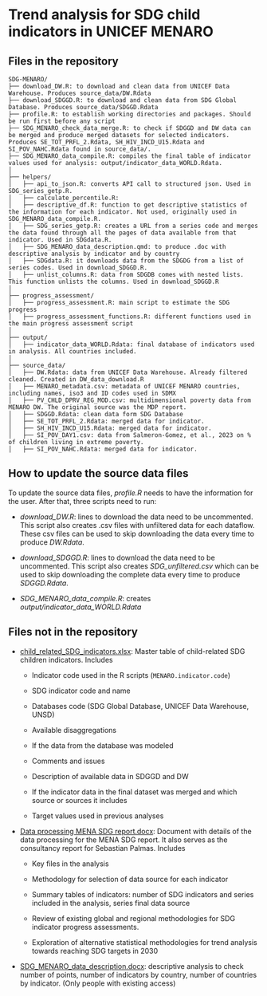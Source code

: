 # Trend analysis for SDG child indicators in UNICEF MENARO

## Files in the repository

```         
SDG-MENARO/
├── download_DW.R: to download and clean data from UNICEF Data Warehouse. Produces source_data/DW.Rdata
├── download_SDGGD.R: to download and clean data from SDG Global Database. Produces source_data/SDGGD.Rdata
├── profile.R: to establish working directories and packages. Should be run first before any script
├── SDG_MENARO_check_data_merge.R: to check if SDGGD and DW data can be merged and produce merged datasets for selected indicators. Produces SE_TOT_PRFL_2.Rdata, SH_HIV_INCD_U15.Rdata and SI_POV_NAHC.Rdata found in source_data/.
├── SDG_MENARO_data_compile.R: compiles the final table of indicator values used for analysis: output/indicator_data_WORLD.Rdata.
│
├── helpers/
│   ├── api_to_json.R: converts API call to structured json. Used in SDG_series_getp.R.
│   ├── calculate_percentile.R:
│   ├── descriptive_df.R: function to get descriptive statistics of the information for each indicator. Not used, originally used in SDG_MENARO_data_compile.R.
│   ├── SDG_series_getp.R: creates a URL from a series code and merges the data found through all the pages of data available from that indicator. Used in SDGdata.R.
│   ├── SDG_MENARO_data_description.qmd: to produce .doc with descriptive analysis by indicator and by country
│   ├── SDGdata.R: it downloads data from the SDGDG from a list of series codes. Used in download_SDGGD.R.
│   ├── unlist_columns.R: data from SDGDB comes with nested lists. This function unlists the columns. Used in download_SDGGD.R
│   
├── progress_assessment/
│   ├── progress_assessment.R: main script to estimate the SDG progress
│   ├── progress_assessment_functions.R: different functions used in the main progress assessment script
│   
├── output/
│   ├── indicator_data_WORLD.Rdata: final database of indicators used in analysis. All countries included.
│   
├── source_data/
│   ├── DW.Rdata: data from UNICEF Data Warehouse. Already filtered cleaned. Created in DW_data_download.R
│   ├── MENARO_metadata.csv: metadata of UNICEF MENARO countries, including names, iso3 and ID codes used in SDMX
│   ├── PV_CHLD_DPRV_REG_MOD.csv: multidimensional poverty data from MENARO DW. The original source was the MDP report.
│   ├── SDGGD.Rdata: clean data form SDG Database
│   ├── SE_TOT_PRFL_2.Rdata: merged data for indicator.
│   ├── SH_HIV_INCD_U15.Rdata: merged data for indicator.
│   ├── SI_POV_DAY1.csv: data from Salmeron-Gomez, et al., 2023 on % of children living in extreme poverty.
│   ├── SI_POV_NAHC.Rdata: merged data for indicator.
```

## How to update the source data files

To update the source data files, *profile.R* needs to have the information for the user. After that, three scripts need to run:

-   *download_DW.R*: lines to download the data need to be uncommented. This script also creates .csv files with unfiltered data for each dataflow. These csv files can be used to skip downloading the data every time to produce *DW.Rdata*.

-   *download_SDGGD.R*: lines to download the data need to be uncommented. This script also creates *SDG_unfiltered.csv* which can be used to skip downloading the complete data every time to produce *SDGGD.Rdata*.

-   *SDG_MENARO_data_compile.R*: creates *output/indicator_data_WORLD.Rdata*

## Files not in the repository

-   [child_related_SDG_indicators.xlsx](https://unicef-my.sharepoint.com/:x:/r/personal/spalmas_unicef_org/Documents/MENARO%20SDG/child_related_SDG_indicators.xlsx?d=wa4abddb44036478db00fa74ee2a9ab25&csf=1&web=1&e=K1uSLa): Master table of child-related SDG children indicators. Includes

    -   Indicator code used in the R scripts (`MENARO.indicator.code`)

    -   SDG indicator code and name

    -   Databases code (SDG Global Database, UNICEF Data Warehouse, UNSD)

    -   Available disaggregations

    -   If the data from the database was modeled

    -   Comments and issues

    -   Description of available data in SDGGD and DW

    -   If the indicator data in the final dataset was merged and which source or sources it includes

    -   Target values used in previous analyses

-   [Data processing MENA SDG report.docx](https://unicef-my.sharepoint.com/:w:/r/personal/spalmas_unicef_org/Documents/MENARO%20SDG/Data%20Processing%20MENA%20SDG%20report.docx?d=we824a41d4492476f8fc85c4a26306185&csf=1&web=1&e=HNpkXa): Document with details of the data processing for the MENA SDG report. It also serves as the consultancy report for Sebastian Palmas. Includes

    -   Key files in the analysis

    -   Methodology for selection of data source for each indicator

    -   Summary tables of indicators: number of SDG indicators and series included in the analysis, series final data source

    -   Review of existing global and regional methodologies for SDG indicator progress assessments.

    -   Exploration of alternative statistical methodologies for trend analysis towards reaching SDG targets in 2030

-   [SDG_MENARO_data_description.docx](https://unicef-my.sharepoint.com/:w:/r/personal/spalmas_unicef_org/Documents/MENARO%20SDG/SDG_MENARO_data_description.docx?d=wd8b2268c027d4b54a8a4277e9f7da304&csf=1&web=1&e=tYm9xz): descriptive analysis to check number of points, number of indicators by country, number of countries by indicator. (Only people with existing access)
